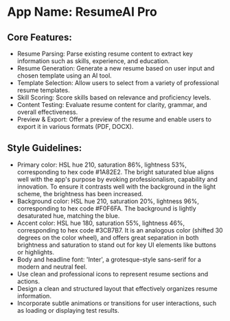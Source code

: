# **App Name**: ResumeAI Pro

## Core Features:

- Resume Parsing: Parse existing resume content to extract key information such as skills, experience, and education.
- Resume Generation: Generate a new resume based on user input and chosen template using an AI tool.
- Template Selection: Allow users to select from a variety of professional resume templates.
- Skill Scoring: Score skills based on relevance and proficiency levels.
- Content Testing: Evaluate resume content for clarity, grammar, and overall effectiveness.
- Preview & Export: Offer a preview of the resume and enable users to export it in various formats (PDF, DOCX).

## Style Guidelines:

- Primary color: HSL hue 210, saturation 86%, lightness 53%, corresponding to hex code #1A82E2. The bright saturated blue aligns well with the app's purpose by evoking professionalism, capability and innovation. To ensure it contrasts well with the background in the light scheme, the brightness has been increased.
- Background color: HSL hue 210, saturation 20%, lightness 96%, corresponding to hex code #F0F6FA. The background is lightly desaturated hue, matching the blue.
- Accent color: HSL hue 180, saturation 55%, lightness 46%, corresponding to hex code #3CB7B7. It is an analogous color (shifted 30 degrees on the color wheel), and offers great separation in both brightness and saturation to stand out for key UI elements like buttons or highlights.
- Body and headline font: 'Inter', a grotesque-style sans-serif for a modern and neutral feel.
- Use clean and professional icons to represent resume sections and actions.
- Design a clean and structured layout that effectively organizes resume information.
- Incorporate subtle animations or transitions for user interactions, such as loading or displaying test results.